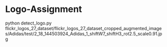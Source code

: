 # Logo-Assignment

python detect_logo.py flickr_logos_27_dataset/flickr_logos_27_dataset_cropped_augmented_images/Adidas/test/2_18_144503924_Adidas_1_shiftW7_shiftH3_rot2.5_scale0.91.jpg 

